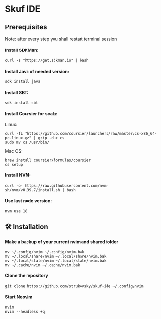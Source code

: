 # Skuf IDE 

## Prerequisites

Note: after every step you shall restart terminal session
#### Install SDKMan:  

```shell
curl -s "https://get.sdkman.io" | bash
```

#### Install Java of needed version:  

```
sdk install java
```

#### Install SBT:  

```
sdk install sbt
```

#### Install Coursier for scala:  
Linux:  
```
curl -fL "https://github.com/coursier/launchers/raw/master/cs-x86_64-pc-linux.gz" | gzip -d > cs
sudo mv cs /usr/bin/
```

Mac OS:  
```
brew install coursier/formulas/coursier
cs setup
```

#### Install NVM:  

```
curl -o- https://raw.githubusercontent.com/nvm-sh/nvm/v0.39.7/install.sh | bash
```

#### Use last node version:  

```
nvm use 18
```


## 🛠️ Installation

#### Make a backup of your current nvim and shared folder

```shell
mv ~/.config/nvim ~/.config/nvim.bak
mv ~/.local/share/nvim ~/.local/share/nvim.bak
mv ~/.local/state/nvim ~/.local/state/nvim.bak
mv ~/.cache/nvim ~/.cache/nvim.bak
```


#### Clone the repository

```shell
git clone https://github.com/strukovsky/skuf-ide ~/.config/nvim
```

#### Start Neovim

```shell
nvim
nvim --headless +q
```


